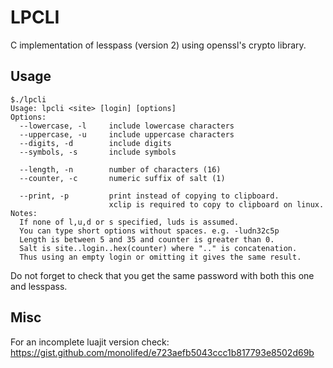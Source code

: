 # LPCLI
C implementation of lesspass (version 2) using openssl's crypto library.


## Usage

```
$./lpcli
Usage: lpcli <site> [login] [options]
Options:
  --lowercase, -l     include lowercase characters
  --uppercase, -u     include uppercase characters
  --digits, -d        include digits
  --symbols, -s       include symbols

  --length, -n        number of characters (16)
  --counter, -c       numeric suffix of salt (1)

  --print, -p         print instead of copying to clipboard.
                      xclip is required to copy to clipboard on linux.
Notes:
  If none of l,u,d or s specified, luds is assumed.
  You can type short options without spaces. e.g. -ludn32c5p
  Length is between 5 and 35 and counter is greater than 0.
  Salt is site..login..hex(counter) where ".." is concatenation.
  Thus using an empty login or omitting it gives the same result.
```

Do not forget to check that you get the same password with both this one and lesspass.


## Misc
For an incomplete luajit version check:
https://gist.github.com/monolifed/e723aefb5043ccc1b817793e8502d69b
